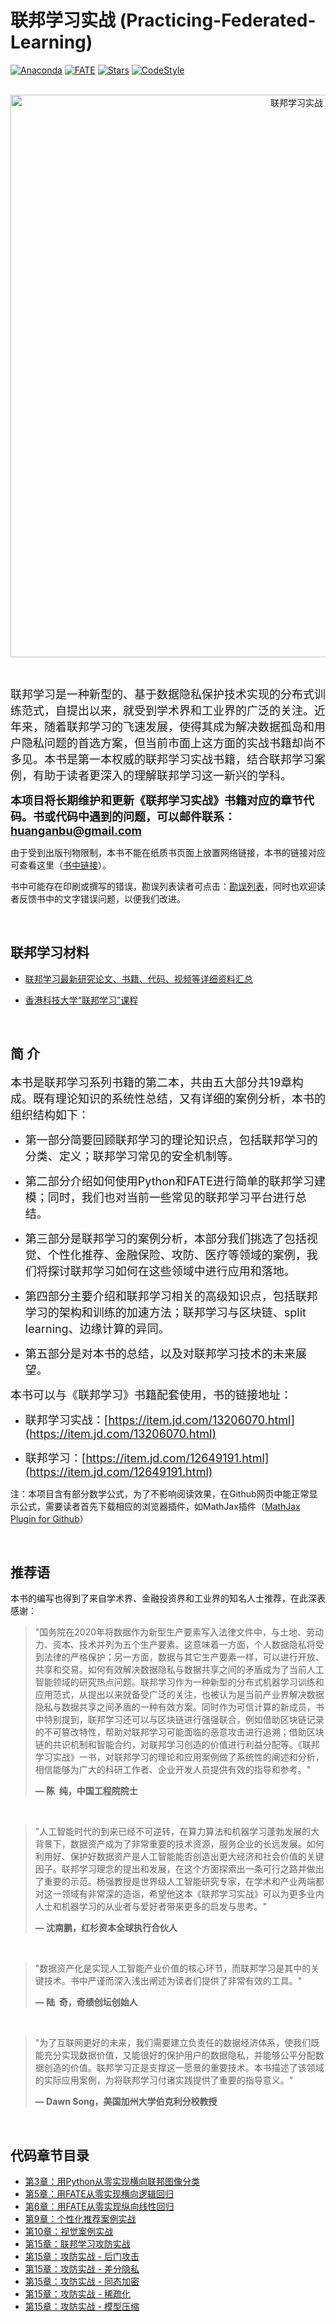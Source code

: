 # 联邦学习实战 (Practicing-Federated-Learning)

 [![Anaconda](https://img.shields.io/badge/Anaconda-v3-brightgreen?logo=Anaconda)](https://www.anaconda.com/) [![FATE](https://img.shields.io/badge/FATE-v1.5-brightgreen?logo=data:image/svg%2bxml;base64,PHN2ZyB4bWxucz0iaHR0cDovL3d3dy53My5vcmcvMjAwMC9zdmciIHZlcnNpb249IjEiIHdpZHRoPSI2MDAiIGhlaWdodD0iNjAwIj48cGF0aCBkPSJNMTI5IDExMWMtNTUgNC05MyA2Ni05MyA3OEwwIDM5OGMtMiA3MCAzNiA5MiA2OSA5MWgxYzc5IDAgODctNTcgMTMwLTEyOGgyMDFjNDMgNzEgNTAgMTI4IDEyOSAxMjhoMWMzMyAxIDcxLTIxIDY5LTkxbC0zNi0yMDljMC0xMi00MC03OC05OC03OGgtMTBjLTYzIDAtOTIgMzUtOTIgNDJIMjM2YzAtNy0yOS00Mi05Mi00MmgtMTV6IiBmaWxsPSIjZmZmIi8+PC9zdmc+)](https://github.com/FederatedAI/FATE) [![Stars](https://img.shields.io/github/stars/FederatedAI/Practicing-Federated-Learning.svg?style=flat-square&label=Stars&logo=github)](https://img.shields.io/github/stars/FederatedAI/Practicing-Federated-Learning.svg?style=flat-square&label=Stars&logo=github) [![CodeStyle](https://img.shields.io/badge/Check%20Style-Google-brightgreen)](https://checkstyle.sourceforge.io/google_style.html)   
&nbsp;

<div align=center>
<img width="900" src="figures/cover2.png" alt="联邦学习实战"/>
</div>


&nbsp; 

<font size=4>联邦学习是一种新型的、基于数据隐私保护技术实现的分布式训练范式，自提出以来，就受到学术界和工业界的广泛的关注。近年来，随着联邦学习的飞速发展，使得其成为解决数据孤岛和用户隐私问题的首选方案，但当前市面上这方面的实战书籍却尚不多见。本书是第一本权威的联邦学习实战书籍，结合联邦学习案例，有助于读者更深入的理解联邦学习这一新兴的学科。</font>

<font size=4>**本项目将长期维护和更新《联邦学习实战》书籍对应的章节代码。书或代码中遇到的问题，可以邮件联系：huanganbu@gmail.com**</font>

由于受到出版刊物限制，本书不能在纸质书页面上放置网络链接，本书的链接对应可查看这里（[书中链接](figures/link.md)）。

书中可能存在印刷或撰写的错误，勘误列表读者可点击：[勘误列表](errata/README.md)，同时也欢迎读者反馈书中的文字错误问题，以便我们改进。

&nbsp;

## 联邦学习材料

- [联邦学习最新研究论文、书籍、代码、视频等详细资料汇总](https://github.com/innovation-cat/Awesome-Federated-Machine-Learning)

- [香港科技大学“联邦学习”课程](https://ising.cse.ust.hk/fl/index.html)

&nbsp;

## 简  介

<font size=4>本书是联邦学习系列书籍的第二本，共由五大部分共19章构成。既有理论知识的系统性总结，又有详细的案例分析，本书的组织结构如下：</font>

- <font size=4>第一部分简要回顾联邦学习的理论知识点，包括联邦学习的分类、定义；联邦学习常见的安全机制等。</font>

- <font size=4>第二部分介绍如何使用Python和FATE进行简单的联邦学习建模；同时，我们也对当前一些常见的联邦学习平台进行总结。</font>

- <font size=4>第三部分是联邦学习的案例分析，本部分我们挑选了包括视觉、个性化推荐、金融保险、攻防、医疗等领域的案例，我们将探讨联邦学习如何在这些领域中进行应用和落地。</font>

- <font size=4>第四部分主要介绍和联邦学习相关的高级知识点，包括联邦学习的架构和训练的加速方法；联邦学习与区块链、split learning、边缘计算的异同。</font>

- <font size=4>第五部分是对本书的总结，以及对联邦学习技术的未来展望。</font>



<font size=4>本书可以与《联邦学习》书籍配套使用，书的链接地址：</font>

- <font size=4>联邦学习实战：[https://item.jd.com/13206070.html](https://item.jd.com/13206070.html)</font>

- <font size=4>联邦学习：[https://item.jd.com/12649191.html](https://item.jd.com/12649191.html)</font>



注：本项目含有部分数学公式，为了不影响阅读效果，在Github网页中能正常显示公式，需要读者首先下载相应的浏览器插件，如MathJax插件（[MathJax Plugin for Github](https://chrome.google.com/webstore/detail/mathjax-plugin-for-github/ioemnmodlmafdkllaclgeombjnmnbima)）

&nbsp;

## 推荐语

本书的编写也得到了来自学术界、金融投资界和工业界的知名人士推荐，在此深表感谢：

> <p>"国务院在2020年将数据作为新型生产要素写入法律文件中，与土地、劳动力、资本、技术并列为五个生产要素。这意味着一方面，个人数据隐私将受到法律的严格保护；另一方面，数据与其它生产要素一样，可以进行开放、共享和交易。如何有效解决数据隐私与数据共享之间的矛盾成为了当前人工智能领域的研究热点问题。联邦学习作为一种新型的分布式机器学习训练和应用范式，从提出以来就备受广泛的关注，也被认为是当前产业界解决数据隐私与数据共享之间矛盾的一种有效方案。同时作为可信计算的新成员，书中特别提到，联邦学习还可以与区块链进行强强联合，例如借助区块链记录的不可篡改特性，帮助对联邦学习可能面临的恶意攻击进行追溯；借助区块链的共识机制和智能合约，对联邦学习创造的价值进行利益分配等。《联邦学习实战》一书，对联邦学习的理论和应用案例做了系统性的阐述和分析，相信能够为广大的科研工作者、企业开发人员提供有效的指导和参考。"</p>
> <b>&mdash; 陈  纯，中国工程院院士</b>

&nbsp;

> <p>"人工智能时代的到来已经不可逆转，在算力算法和机器学习蓬勃发展的大背景下，数据资产成为了非常重要的技术资源，服务企业的长远发展。如何利用好、保护好数据资产是人工智能能否创造出更大经济和社会价值的关键因子。联邦学习理念的提出和发展，在这个方面探索出一条可行之路并做出了重要的示范。杨强教授是世界级人工智能研究专家，在学术和产业两端都对这一领域有非常深的造诣，希望他这本《联邦学习实战》可以为更多业内人士和机器学习的从业者与爱好者带来更多的启发与思考。"</p>
>
> <b>&mdash;  沈南鹏，红杉资本全球执行合伙人</b>

&nbsp;

> <p>"数据资产化是实现人工智能产业价值的核心环节，而联邦学习是其中的关键技术。书中严谨而深入浅出阐述为读者们提供了非常有效的工具。"</p>
>
> <b>&mdash; 陆  奇，奇绩创坛创始人</b>

&nbsp;

> <p>"为了互联网更好的未来，我们需要建立负责任的数据经济体系，使我们既能充分实现数据价值，又能很好的保护用户的数据隐私，并能够公平分配数据创造的价值。联邦学习正是支撑这一愿景的重要技术。本书描述了该领域的实际应用案例，为将联邦学习付诸实践提供了重要的指导意义。"</p>
>
> <b>&mdash; Dawn Song，美国加州大学伯克利分校教授</b>


&nbsp;

## 代码章节目录

 * [第3章：用Python从零实现横向联邦图像分类](chapter03_Python_image_classification)
 * [第5章：用FATE从零实现横向逻辑回归](chapter05_FATE_HFL)
 * [第6章：用FATE从零实现纵向线性回归](chapter06_FATE_VFL)
 * [第9章：个性化推荐案例实战](chapter09_Recommendation)
 * [第10章：视觉案例实战](chapter10_Computer_Vision)
 * [第15章：联邦学习攻防实战](chapter15_Attack_and_Defense)
 * [第15章：攻防实战 - 后门攻击](chapter15_Backdoor_Attack)
 * [第15章：攻防实战 - 差分隐私](chapter15_Differential_Privacy)
 * [第15章：攻防实战 - 同态加密](chapter15_Homomorphic_Encryption)
 * [第15章：攻防实战 - 稀疏化](chapter15_Sparsity)
 * [第15章：攻防实战 - 模型压缩](chapter15_Compression) 

